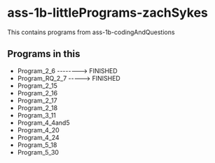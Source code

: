 # ass-1b-littlePrograms-zachSykes
This contains programs from ass-1b-codingAndQuestions

## Programs in this
- Program_2_6 --------> FINISHED
- Program_RQ_2_7 -----> FINISHED
- Program_2_15
- Program_2_16
- Program_2_17
- Program_2_18
- Program_3_11
- Program_4_4and5
- Program_4_20
- Program_4_24
- Program_5_18
- Program_5_30
